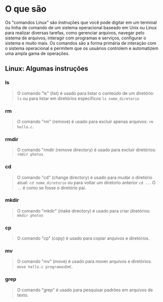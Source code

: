 # O que são
Os "comandos Linux" são instruções que você pode digitar em um terminal ou linha de comando de um sistema operacional baseado em Unix ou Linux para realizar diversas tarefas, como gerenciar arquivos, navegar pelo sistema de arquivos, interagir com programas e serviços, configurar o sistema e muito mais. Os comandos são a forma primária de interação com o sistema operacional e permitem que os usuários controlem e automatizem uma ampla gama de operações.

## Linux: Algumas instruções

### ls
> O comando "ls" (list) é usado para listar o conteúdo de um diretório: `ls` ou para listar em diretórios especificos `ls nome_diretorio`

### rm
> O comando "rm" (remove) é usado para excluir apenas arquivos: `rm hello.c`.

### rmdir
> O comando "rmdir (remove directory) é usado para excluir diretórios: `rmdir photos`

### cd
> O comando "cd" (change directory) é usado para mudar o diretório atual: `cd nome_diretorio` ou para voltar um diretorio anterior `cd ..`. O `..` é como se fosse o diretório pai. 

### mkdir
> O comando "mkdir" (make directory) é usado para criar diretórios: `mkdir photos` 

### cp
> O comando "cp" (copy) é usado para copiar arquivos e diretórios.

### mv
> O comando "mv" (move) é usado para mover arquivos e diretórios: `move hello.c programasEmC`.

### grep
> O comando "grep" é usado para pesquisar padrões em arquivos de texto.


